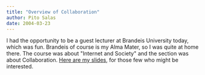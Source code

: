 ```yaml
---
title: "Overview of Collaboration"
author: Pito Salas
date: 2004-03-23
---
```




I had the opportunity to be a guest lecturer at Brandeis University today,
which was fun. Brandeis of course is my Alma Mater, so I was quite at home
there. The course was about "Internet and Society" and the section was about
Collaboration. [Here are my
slides](</Brandeis%20CS%20on%20Collab_files/frame.htm>), for those few who
might be interested.


